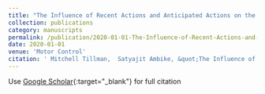 ```yaml
---
title: "The Influence of Recent Actions and Anticipated Actions on the Stability of Finger Forces during a Tracking Task"
collection: publications
category: manuscripts
permalink: /publication/2020-01-01-The-Influence-of-Recent-Actions-and-Anticipated-Actions-on-the-Stability-of-Finger-Forces-during-a-Tracking-Task
date: 2020-01-01
venue: 'Motor Control'
citation: ' Mitchell Tillman,  Satyajit Ambike, &quot;The Influence of Recent Actions and Anticipated Actions on the Stability of Finger Forces during a Tracking Task.&quot; Motor Control, 2020.'
---
```

Use [Google Scholar](https://scholar.google.com/scholar?q=The+Influence+of+Recent+Actions+and+Anticipated+Actions+on+the+Stability+of+Finger+Forces+during+a+Tracking+Task){:target="_blank"} for full citation
